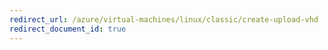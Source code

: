 ```yaml
---
redirect_url: /azure/virtual-machines/linux/classic/create-upload-vhd
redirect_document_id: true
---
```

